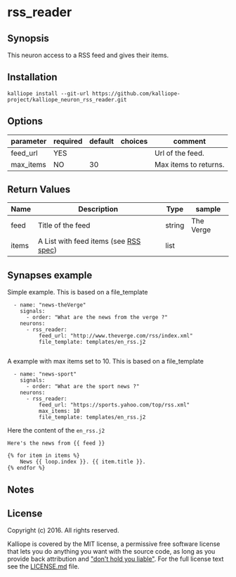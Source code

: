 # rss_reader

## Synopsis

This neuron access to a RSS feed and gives their items.

## Installation
```
kalliope install --git-url https://github.com/kalliope-project/kalliope_neuron_rss_reader.git
```

## Options

| parameter | required | default | choices | comment               |
|-----------|----------|---------|---------|-----------------------|
| feed_url  | YES      |         |         | Url of the feed.      |
| max_items | NO       | 30      |         | Max items to returns. |

## Return Values

| Name     | Description                                                                            | Type    | sample                          |
|----------|----------------------------------------------------------------------------------------|---------|---------------------------------|
| feed     | Title of the feed                                                                      | string  | The Verge                       |
| items    | A List with feed items (see [RSS spec](https://validator.w3.org/feed/docs/rss2.html))  | list    |                                 |

## Synapses example

Simple example. This is based on a file_template

```
  - name: "news-theVerge"
    signals:
      - order: "What are the news from the verge ?"
    neurons:
      - rss_reader:
          feed_url: "http://www.theverge.com/rss/index.xml"
          file_template: templates/en_rss.j2
          
```

A example with max items set to 10. This is based on a file_template
```
  - name: "news-sport"
    signals:
      - order: "What are the sport news ?"
    neurons:
      - rss_reader:
          feed_url: "https://sports.yahoo.com/top/rss.xml"
          max_items: 10
          file_template: templates/en_rss.j2    
```

Here the content of the `en_rss.j2`
```
Here's the news from {{ feed }}

{% for item in items %}
    News {{ loop.index }}. {{ item.title }}.
{% endfor %}
```
## Notes

## License

Copyright (c) 2016. All rights reserved.

Kalliope is covered by the MIT license, a permissive free software license that lets you do anything you want with the source code, 
as long as you provide back attribution and ["don't hold you liable"](http://choosealicense.com/). For the full license text see the [LICENSE.md](LICENSE.md) file.

